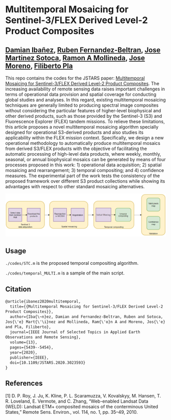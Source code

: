 # Multitemporal Mosaicing for Sentinel-3/FLEX Derived Level-2 Product Composites

[Damian Ibañez](https://ieeexplore.ieee.org/author/37088513937), [Ruben Fernandez-Beltran](https://scholar.google.es/citations?user=pdzJmcQAAAAJ&hl=es), [Jose Martinez Sotoca](https://scholar.google.es/citations?user=gai8BtQAAAAJ&hl=es), [Ramon A Mollineda](https://scholar.google.es/citations?hl=es&user=5SLuPPAAAAAJ), [Jose Moreno](https://www.researchgate.net/profile/Jose-Moreno-39), [Filiberto Pla](https://scholar.google.es/citations?user=mSSPcAMAAAAJ&hl=es)
---

This repo contains the codes for the JSTARS paper: [Multitemporal Mosaicing for Sentinel-3/FLEX Derived Level-2 Product Composites](https://ieeexplore.ieee.org/abstract/document/9195119). The increasing availability of remote sensing data raises important challenges in terms of operational data provision and spatial coverage for conducting global studies and analyses. In this regard, existing multitemporal mosaicing techniques are generally limited to producing spectral image composites without considering the particular features of higher-level biophysical and other derived products, such as those provided by the Sentinel-3 (S3) and Fluorescence Explorer (FLEX) tandem missions. To relieve these limitations, this article proposes a novel multitemporal mosaicing algorithm specially designed for operational S3-derived products and also studies its applicability within the FLEX mission context. Specifically, we design a new operational methodology to automatically produce multitemporal mosaics from derived S3/FLEX products with the objective of facilitating the automatic processing of high-level data products, where weekly, monthly, seasonal, or annual biophysical mosaics can be generated by means of four processes proposed in this work: 1) operational data acquisition; 2) spatial mosaicing and rearrangement; 3) temporal compositing; and 4) confidence measures. The experimental part of the work tests the consistency of the proposed framework over different S3 product collections while showing its advantages with respect to other standard mosaicing alternatives.


![alt text](./framework.png)


## Usage

`./codes/STC.m` is the proposed temporal compositing algorithm.

`./codes/temporal_MULTI.m` is a sample of the main script.


## Citation

```
@article{ibanez2020multitemporal,
  title={{Multitemporal Mosaicing for Sentinel-3/FLEX Derived Level-2 Product Composites}},
  author={Iba{\~n}ez, Damian and Fernandez-Beltran, Ruben and Sotoca, Jos{\'e} Mart{\'\i}nez and Mollineda, Ram{\'o}n A and Moreno, Jos{\'e} and Pla, Filiberto},
  journal={IEEE Journal of Selected Topics in Applied Earth Observations and Remote Sensing},
  volume={13},
  pages={5439--5454},
  year={2020},
  publisher={IEEE},
  doi={10.1109/JSTARS.2020.3023593}
}
```

## References

[1] D. P. Roy, J. Ju, K. Kline, P. L. Scaramuzza, V. Kovalskyy, M. Hansen, T. R. Loveland, E. Vermote, and C. Zhang, “Web-enabled Landsat Data (WELD): Landsat ETM+ composited mosaics of the conterminous United States,” Remote Sens. Environ., vol. 114, no. 1, pp. 35–49, 2010.
